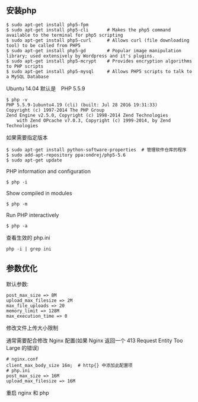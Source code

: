 ## 安装php
```
$ sudo apt-get install php5-fpm
$ sudo apt-get install php5-cli       # Makes the php5 command available to the terminal for php5 scripting
$ sudo apt-get install php5-curl      # Allows curl (file downloading tool) to be called from PHP5
$ sudo apt-get install php5-gd        # Popular image manipulation library; used extensively by Wordpress and it's plugins.
$ sudo apt-get install php5-mcrypt    # Provides encryption algorithms to PHP scripts
$ sudo apt-get install php5-mysql     # Allows PHP5 scripts to talk to a MySQL Database
```

Ubuntu 14.04 默认是　PHP 5.5.9
```
$ php -v
PHP 5.5.9-1ubuntu4.19 (cli) (built: Jul 28 2016 19:31:33)
Copyright (c) 1997-2014 The PHP Group
Zend Engine v2.5.0, Copyright (c) 1998-2014 Zend Technologies
    with Zend OPcache v7.0.3, Copyright (c) 1999-2014, by Zend Technologies
```

如果需要指定版本
```
$ sudo apt-get install python-software-properties  # 管理软件仓库的程序
$ sudo add-apt-repository ppa:ondrej/php5-5.6
$ sudo apt-get update
```

PHP information and configuration
```
$ php -i
```

Show compiled in modules
```
$ php -m
```

Run PHP interactively
```
$ php -a
```

查看生效的 php.ini
```
php -i | grep ini
```

## 参数优化

默认参数:
```
post_max_size => 8M
upload_max_filesize => 2M
max_file_uploads => 20
memory_limit => 128M
max_execution_time => 0
```

修改文件上传大小限制

通常需要配合修改 Nginx 配置(如果 Nginx 返回一个 413 Request Entity Too Large 的错误)

```
# nginx.conf
client_max_body_size 16m;  # http{} 中添加此配置项
# php.ini
post_max_size => 16M
upload_max_filesize => 16M
```

重启 nginx 和 php
